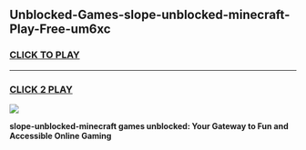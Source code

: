 
## Unblocked-Games-slope-unblocked-minecraft-Play-Free-um6xc
<h3>
<a href="https://premium76.site?title=slope-unblocked-minecraft&ref=12A">CLICK TO PLAY</a></h3>
<hr>

<h3>
<a href="https://premium76.site?title=slope-unblocked-minecraft&ref=12A">CLICK 2 PLAY</a>
  
</h3>

<a href="https://premium76.site?title=slope-unblocked-minecraft&ref=12A"><img src="https://clearcache.store/games.png"></a>


**slope-unblocked-minecraft games unblocked: Your Gateway to Fun and Accessible Online Gaming**
